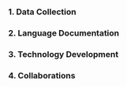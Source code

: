 ### 1. Data Collection

### 2. Language Documentation

### 3. Technology Development

### 4. Collaborations
